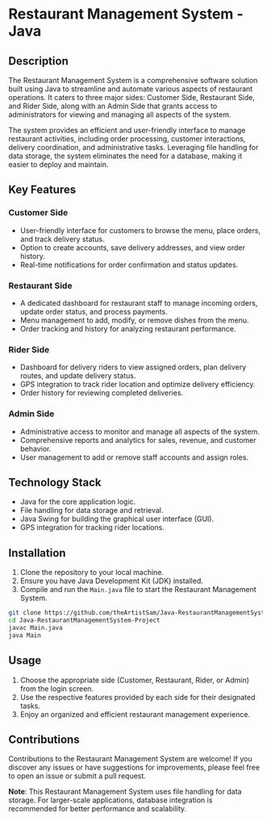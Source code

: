 # Restaurant Management System - Java

## Description

The Restaurant Management System is a comprehensive software solution built using Java to streamline and automate various aspects of restaurant operations. It caters to three major sides: Customer Side, Restaurant Side, and Rider Side, along with an Admin Side that grants access to administrators for viewing and managing all aspects of the system.

The system provides an efficient and user-friendly interface to manage restaurant activities, including order processing, customer interactions, delivery coordination, and administrative tasks. Leveraging file handling for data storage, the system eliminates the need for a database, making it easier to deploy and maintain.

## Key Features

### Customer Side
- User-friendly interface for customers to browse the menu, place orders, and track delivery status.
- Option to create accounts, save delivery addresses, and view order history.
- Real-time notifications for order confirmation and status updates.

### Restaurant Side
- A dedicated dashboard for restaurant staff to manage incoming orders, update order status, and process payments.
- Menu management to add, modify, or remove dishes from the menu.
- Order tracking and history for analyzing restaurant performance.

### Rider Side
- Dashboard for delivery riders to view assigned orders, plan delivery routes, and update delivery status.
- GPS integration to track rider location and optimize delivery efficiency.
- Order history for reviewing completed deliveries.

### Admin Side
- Administrative access to monitor and manage all aspects of the system.
- Comprehensive reports and analytics for sales, revenue, and customer behavior.
- User management to add or remove staff accounts and assign roles.

## Technology Stack

- Java for the core application logic.
- File handling for data storage and retrieval.
- Java Swing for building the graphical user interface (GUI).
- GPS integration for tracking rider locations.

## Installation

1. Clone the repository to your local machine.
2. Ensure you have Java Development Kit (JDK) installed.
3. Compile and run the `Main.java` file to start the Restaurant Management System.

```bash
git clone https://github.com/theArtistSam/Java-RestaurantManagementSystem-Project.git
cd Java-RestaurantManagementSystem-Project
javac Main.java
java Main
```

## Usage

1. Choose the appropriate side (Customer, Restaurant, Rider, or Admin) from the login screen.
2. Use the respective features provided by each side for their designated tasks.
3. Enjoy an organized and efficient restaurant management experience.

## Contributions

Contributions to the Restaurant Management System are welcome! If you discover any issues or have suggestions for improvements, please feel free to open an issue or submit a pull request.


**Note**: This Restaurant Management System uses file handling for data storage. For larger-scale applications, database integration is recommended for better performance and scalability.
